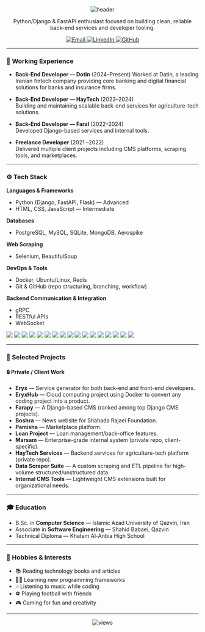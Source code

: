 <!-- Header / Banner -->
<p align="center">
  <img src="https://capsule-render.vercel.app/api?type=rect&color=000000&height=100&section=header&text=Sepehr%20Mafi%20Bordbar&fontSize=36&fontColor=00c6ff" alt="header" />
</p>



<p align="center">
  Python/Django & FastAPI enthusiast focused on building clean, reliable back-end services and developer tooling.
</p>

<p align="center">
  <a href="mailto:sepehrboardbar@gmail.com">
    <img alt="Email" src="https://img.shields.io/badge/Email-sepehrboardbar%40gmail.com-D14836?style=for-the-badge&logo=gmail&logoColor=white">
  </a>
  <a href="https://www.linkedin.com/in/sepehr-mafi-bordbar/">
    <img alt="LinkedIn" src="https://img.shields.io/badge/LinkedIn-Sepehr%20Mafi%20Bordbar-0077B5?style=for-the-badge&logo=linkedin&logoColor=white">
  </a>
  <a href="https://github.com/sepehrmafi">
    <img alt="GitHub" src="https://img.shields.io/badge/GitHub-sepehrmafi-181717?style=for-the-badge&logo=github&logoColor=white">
  </a>
</p>

---

### 💼 Working Experience
- **Back-End Developer — Dotin** (2024–Present)
  Worked at Datin, a leading Iranian fintech company providing core banking and digital financial solutions for banks and insurance firms.
  
- **Back-End Developer — HayTech** (2023–2024)  
  Building and maintaining scalable back-end services for agriculture-tech solutions.  

- **Back-End Developer — Faral** (2022–2024)  
  Developed Django-based services and internal tools.  

- **Freelance Developer** (2021  –2022)  
  Delivered multiple client projects including CMS platforms, scraping tools, and marketplaces.  

---

### ⚙️ Tech Stack

**Languages & Frameworks**  
- Python (Django, FastAPI, Flask) — Advanced  
- HTML, CSS, JavaScript — Intermediate  

**Databases**  
- PostgreSQL, MySQL, SQLite, MongoDB, Aerospike

**Web Scraping**  
- Selenium, BeautifulSoup  

**DevOps & Tools**  
- Docker, Ubuntu/Linux, Redis  
- Git & GitHub (repo structuring, branching, workflow)

**Backend Communication & Integration**
- gRPC
- RESTful APIs
- WebSocket

<p align="left">
  <img src="https://img.shields.io/badge/Python-000?logo=python" />
  <img src="https://img.shields.io/badge/Django-000?logo=django" />
  <img src="https://img.shields.io/badge/FastAPI-000?logo=fastapi" />
  <img src="https://img.shields.io/badge/Flask-000?logo=flask" />
  <img src="https://img.shields.io/badge/PostgreSQL-000?logo=postgresql" />
  <img src="https://img.shields.io/badge/MongoDB-000?logo=mongodb" />
  <img src="https://img.shields.io/badge/Redis-000?logo=redis" />
  <img src="https://img.shields.io/badge/Selenium-000?logo=selenium&logoColor=43B02A" />
  <img src="https://img.shields.io/badge/BeautifulSoup-000?logo=python&logoColor=FFD43B" />
  <img src="https://img.shields.io/badge/Docker-000?logo=docker" />
  <img src="https://img.shields.io/badge/Git-000?logo=git" />
  <img src="https://img.shields.io/badge/gRPC-000?logo=grpc&logoColor=ffffff" />
  <img src="https://img.shields.io/badge/REST-000?logo=fastapi&logoColor=009688" />
  <img src="https://img.shields.io/badge/WebSocket-000?logo=socket.io&logoColor=ffffff" />
  <img src="https://img.shields.io/badge/HTML5-000?logo=html5&logoColor=E34F26" />
  <img src="https://img.shields.io/badge/CSS3-000?logo=css3&logoColor=1572B6" />
  <img src="https://img.shields.io/badge/JavaScript-000?logo=javascript&logoColor=F7DF1E" />
</p>

---

### 🚀 Selected Projects

#### 🔒 Private / Client Work
- **Eryx** — Service generator for both back-end and front-end developers.  
- **EryxHub** — Cloud computing project using Docker to convert any coding project into a product.  
- **Farapy** — A Django-based CMS (ranked among top Django CMS projects).  
- **Boshra** — News website for Shahada Rajaei Foundation.  
- **Pamisha** — Marketplace platform.  
- **Loan Project** — Loan management/back-office features.  
- **Marsam** — Enterprise-grade internal system (private repo, client-specific).  
- **HayTech Services** — Backend services for agriculture-tech platform (private repo).  
- **Data Scraper Suite** — A custom scraping and ETL pipeline for high-volume structured/unstructured data.  
- **Internal CMS Tools** — Lightweight CMS extensions built for organizational needs.  

---

### 🎓 Education
- B.Sc. in **Computer Science** — Islamic Azad University of Qazvin, Iran  
- Associate in **Software Engineering** — Shahid Babaei, Qazvin  
- Technical Diploma — Khatam Al-Anbia High School  

---

### 🎯 Hobbies & Interests
- 📚 Reading technology books and articles  
- 🧑‍💻 Learning new programming frameworks  
- 🎶 Listening to music while coding  
- ⚽ Playing football with friends  
- 🎮 Gaming for fun and creativity  

---

<p align="center">
  <img src="https://komarev.com/ghpvc/?username=sepehrmafi&label=Profile%20views&color=blueviolet" alt="views" />
</p>
